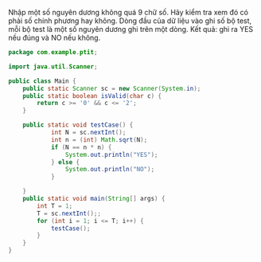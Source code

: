 Nhập một số nguyên dương không quá 9 chữ số. Hãy kiểm tra xem đó có phải số chính phương hay không.
Dòng đầu của dữ liệu vào ghi số bộ test, mỗi bộ test là một số nguyên dương ghi trên một dòng. 
Kết quả: ghi ra YES nếu đúng và NO nếu không.

```java
package com.example.ptit;

import java.util.Scanner;

public class Main {
    public static Scanner sc = new Scanner(System.in);
    public static boolean isValid(char c) {
        return c >= '0' && c <= '2';
    }

    public static void testCase() {
            int N = sc.nextInt();
            int n = (int) Math.sqrt(N);
            if (N == n * n) {
                System.out.println("YES");
            } else {
                System.out.println("NO");
            }

    }
    public static void main(String[] args) {
        int T = 1;
        T = sc.nextInt();;
        for (int i = 1; i <= T; i++) {
            testCase();
        }
    }
}

```

